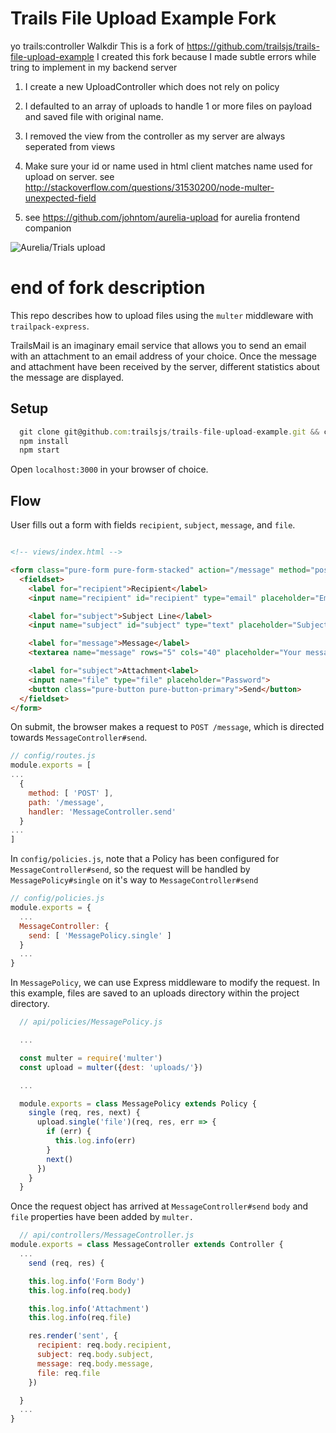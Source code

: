 # Trails File Upload Example Fork
 yo trails:controller Walkdir
This is a fork of https://github.com/trailsjs/trails-file-upload-example
I created this fork because I made subtle errors while tring to implement in my backend server
1. I create a new UploadController which does not rely on policy
2. I defaulted to an array of uploads to handle 1 or more files on payload and saved file with original name. 
3. I removed the view from the controller as my server are always seperated from views

4. Make sure your id or name used in html client matches name used for upload on server. see http://stackoverflow.com/questions/31530200/node-multer-unexpected-field

5. see https://github.com/johntom/aurelia-upload for aurelia frontend companion

![Aurelia/Trials upload](https://github.com/johntom/trails-file-upload-example/blob/master/uploadart.jpg "Aurelia/Trials 
upload")

# end of fork description

This repo describes how to upload files using the `multer` middleware with `trailpack-express`.

TrailsMail is an imaginary email service that allows you to send an email with an attachment to an email address of your choice.  Once the message and attachment have been received by the server, different statistics about the message are displayed.

## Setup

```js
  git clone git@github.com:trailsjs/trails-file-upload-example.git && cd trails-file-upload-example
  npm install
  npm start
```

Open `localhost:3000` in your browser of choice.

## Flow

User fills out a form with fields `recipient`, `subject`, `message`, and `file`.  
```html

<!-- views/index.html -->

<form class="pure-form pure-form-stacked" action="/message" method="post" enctype="multipart/form-data">
  <fieldset>
    <label for="recipient">Recipient</label>
    <input name="recipient" id="recipient" type="email" placeholder="Email">

    <label for="subject">Subject Line</label>
    <input name="subject" id="subject" type="text" placeholder="Subject Line">

    <label for="message">Message</label>
    <textarea name="message" rows="5" cols="40" placeholder="Your message here"></textarea>

    <label for="subject">Attachment<label>
    <input name="file" type="file" placeholder="Password">
    <button class="pure-button pure-button-primary">Send</button>
  </fieldset>
</form>
```

On submit, the browser makes a request to `POST /message`, which is directed towards `MessageController#send`.

```js
// config/routes.js
module.exports = [
...
  {
    method: [ 'POST' ],
    path: '/message',
    handler: 'MessageController.send'
  }
...
]
```

In `config/policies.js`, note that a Policy has been configured for `MessageController#send`, so the request will be handled by `MessagePolicy#single` on it's way to `MessageController#send`
```js
// config/policies.js
module.exports = {
  ...
  MessageController: {
    send: [ 'MessagePolicy.single' ]
  }
  ...
}
```

In `MessagePolicy`, we can use Express middleware to modify the request.
In this example, files are saved to an uploads directory within the project
directory.

```js
  // api/policies/MessagePolicy.js

  ...

  const multer = require('multer')
  const upload = multer({dest: 'uploads/'})

  ...

  module.exports = class MessagePolicy extends Policy {
    single (req, res, next) {
      upload.single('file')(req, res, err => {
        if (err) {
          this.log.info(err)
        }
        next()
      })
    }
  }

```

Once the request object has arrived at `MessageController#send` `body` and `file` properties have been added by `multer.`

```js
  // api/controllers/MessageController.js
module.exports = class MessageController extends Controller {
  ...
    send (req, res) {

    this.log.info('Form Body')
    this.log.info(req.body)

    this.log.info('Attachment')
    this.log.info(req.file)

    res.render('sent', {
      recipient: req.body.recipient,
      subject: req.body.subject,
      message: req.body.message,
      file: req.file
    })

  }
  ...
}

```
